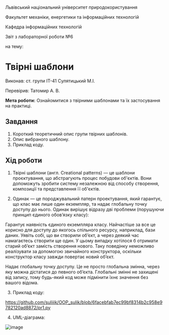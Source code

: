 Львівський національний університет природокористування 

Факультет механіки, енергетики та інформаційних технологій 

Кафедра інформаційних технологій 

Звіт з лабораторної роботи №6 

на тему: 
# Твірні шаблони

Виконав: ст. групи ІТ-41 Сулятицький М.І.

Перевірив: Татомир А. В. 

**Мета роботи:** Ознайомитися з твірними шаблонами та їх застосування на практиці.  
 ## Завдання
1. Короткий теоретичний опис групи твірних шаблонів.
2. Опис вибраного шаблону.
3. Приклад коду.

 ## Хід роботи

1. Твірні шаблони (англ. Creational patterns) — це шаблони проєктування, що абстрагують процес побудови об'єктів. Вони допоможуть зробити систему незалежною від способу створення, композиції та представлення її об'єктів.

2. Одинак — це породжувальний патерн проектування, який гарантує, що клас має лише один екземпляр, та надає глобальну точку доступу до нього.
Одинак вирішує відразу дві проблеми (порушуючи принцип єдиного обов’язку класу):

Гарантує наявність єдиного екземпляра класу. Найчастіше за все це корисно для доступу до якогось спільного ресурсу, наприклад, бази даних.
Уявіть собі, що ви створили об’єкт, а через деякий час намагаєтесь створити ще один. У цьому випадку хотілося б отримати старий об’єкт замість створення нового.
Таку поведінку неможливо реалізувати за допомогою звичайного конструктора, оскільки конструктор класу завжди повертає новий об’єкт.

Надає глобальну точку доступу. Це не просто глобальна змінна, через яку можна дістатися до певного об’єкта. Глобальні змінні не захищені від запису, тому будь-який код може підмінити їхнє значення без вашого відома.

3. Приклад коду:

https://github.com/suliiik/OOP_sulik/blob/6facebfab7ec99bf8314b2c958e9782120ad8872/pr1.py
   
  4. UML-діаграма:
 
![image](https://user-images.githubusercontent.com/102514825/193752664-85656f53-8fb6-43a8-a702-434a73ec28ab.png)
